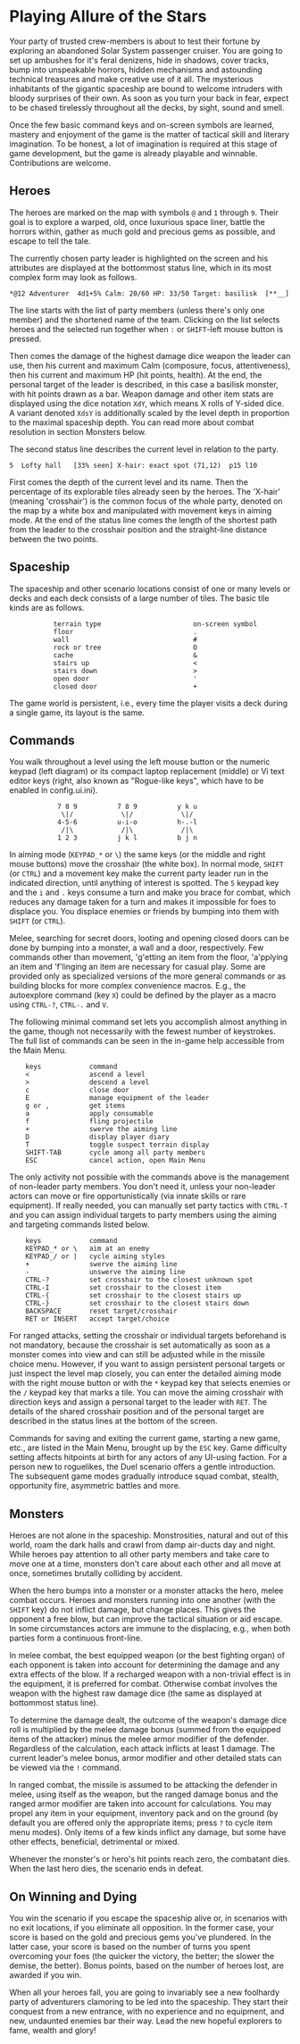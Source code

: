 Playing Allure of the Stars
===========================

Your party of trusted crew-members is about to test their fortune
by exploring an abandoned Solar System passenger cruiser.
You are going to set up ambushes for it's feral denizens, hide in shadows,
cover tracks, bump into unspeakable horrors, hidden mechanisms
and astounding technical treasures and make creative use of it all.
The mysterious inhabitants of the gigantic spaceship are bound
to welcome intruders with bloody surprises of their own.
As soon as you turn your back in fear, expect to be chased tirelessly
throughout all the decks, by sight, sound and smell.

Once the few basic command keys and on-screen symbols are learned,
mastery and enjoyment of the game is the matter of tactical skill
and literary imagination. To be honest, a lot of imagination is required
at this stage of game development, but the game is already playable
and winnable. Contributions are welcome.


Heroes
------

The heroes are marked on the map with symbols `@` and `1` through `9`.
Their goal is to explore a warped, old, once luxurious space liner,
battle the horrors within, gather as much gold and precious gems
as possible, and escape to tell the tale.

The currently chosen party leader is highlighted on the screen
and his attributes are displayed at the bottommost status line,
which in its most complex form may look as follows.

    *@12 Adventurer  4d1+5% Calm: 20/60 HP: 33/50 Target: basilisk  [**__]

The line starts with the list of party members (unless there's only one member)
and the shortened name of the team. Clicking on the list selects heroes and
the selected run together when `:` or `SHIFT`-left mouse button is pressed.

Then comes the damage of the highest damage dice weapon the leader can use,
then his current and maximum Calm (composure, focus, attentiveness), then
his current and maximum HP (hit points, health). At the end, the personal
target of the leader is described, in this case a basilisk monster,
with hit points drawn as a bar. Weapon damage and other item stats
are displayed using the dice notation `XdY`, which means X rolls
of Y-sided dice. A variant denoted `XdsY` is additionally
scaled by the level depth in proportion to the maximal spaceship depth.
You can read more about combat resolution in section Monsters below.

The second status line describes the current level in relation
to the party.

    5  Lofty hall   [33% seen] X-hair: exact spot (71,12)  p15 l10

First comes the depth of the current level and its name.
Then the percentage of its explorable tiles already seen by the heroes.
The 'X-hair' (meaning 'crosshair') is the common focus of the whole party,
denoted on the map by a white box and manipulated with movement keys
in aiming mode. At the end of the status line comes the length of the shortest
path from the leader to the crosshair position and the straight-line distance
between the two points.


Spaceship
---------

The spaceship and other scenario locations consist of one or many
levels or decks and each deck consists of a large number of tiles.
The basic tile kinds are as follows.

               terrain type                       on-screen symbol
               floor                              .
               wall                               #
               rock or tree                       O
               cache                              &
               stairs up                          <
               stairs down                        >
               open door                          '
               closed door                        +

The game world is persistent, i.e., every time the player visits a deck
during a single game, its layout is the same.


Commands
--------

You walk throughout a level using the left mouse button or the numeric
keypad (left diagram) or its compact laptop replacement (middle)
or Vi text editor keys (right, also known as "Rogue-like keys",
which have to be enabled in config.ui.ini).

                7 8 9          7 8 9          y k u
                 \|/            \|/            \|/
                4-5-6          u-i-o          h-.-l
                 /|\            /|\            /|\
                1 2 3          j k l          b j n

In aiming mode (`KEYPAD_*` or `\`) the same keys (or the middle and right
mouse buttons) move the crosshair (the white box). In normal mode,
`SHIFT` (or `CTRL`) and a movement key make the current party leader
run in the indicated direction, until anything of interest is spotted.
The `5` keypad key and the `i` and `.` keys consume a turn and make you
brace for combat, which reduces any damage taken for a turn and makes it
impossible for foes to displace you. You displace enemies or friends
by bumping into them with `SHIFT` (or `CTRL`).

Melee, searching for secret doors, looting and opening closed doors
can be done by bumping into a monster, a wall and a door, respectively.
Few commands other than movement, 'g'etting an item from the floor,
'a'pplying an item and 'f'linging an item are necessary for casual play.
Some are provided only as specialized versions of the more general
commands or as building blocks for more complex convenience macros.
E.g., the autoexplore command (key `X`) could be defined
by the player as a macro using `CTRL-?`, `CTRL-.` and `V`.

The following minimal command set lets you accomplish almost anything
in the game, though not necessarily with the fewest number of keystrokes.
The full list of commands can be seen in the in-game help accessible
from the Main Menu.

        keys            command
        <               ascend a level
        >               descend a level
        c               close door
        E               manage equipment of the leader
        g or ,          get items
        a               apply consumable
        f               fling projectile
        +               swerve the aiming line
        D               display player diary
        T               toggle suspect terrain display
        SHIFT-TAB       cycle among all party members
        ESC             cancel action, open Main Menu

The only activity not possible with the commands above is the management
of non-leader party members. You don't need it, unless your non-leader actors
can move or fire opportunistically (via innate skills or rare equipment).
If really needed, you can manually set party tactics with `CTRL-T`
and you can assign individual targets to party members using the aiming
and targeting commands listed below.

        keys            command
        KEYPAD_* or \   aim at an enemy
        KEYPAD_/ or |   cycle aiming styles
        +               swerve the aiming line
        -               unswerve the aiming line
        CTRL-?          set crosshair to the closest unknown spot
        CTRL-I          set crosshair to the closest item
        CTRL-{          set crosshair to the closest stairs up
        CTRL-}          set crosshair to the closest stairs down
        BACKSPACE       reset target/crosshair
        RET or INSERT   accept target/choice

For ranged attacks, setting the crosshair or individual targets
beforehand is not mandatory, because the crosshair is set automatically
as soon as a monster comes into view and can still be adjusted while
in the missile choice menu. However, if you want to assign persistent
personal targets or just inspect the level map closely, you can enter
the detailed aiming mode with the right mouse button or with
the `*` keypad key that selects enemies or the `/` keypad key that
marks a tile. You can move the aiming crosshair with direction keys
and assign a personal target to the leader with `RET`.
The details of the shared crosshair position and of the personal target
are described in the status lines at the bottom of the screen.

Commands for saving and exiting the current game, starting a new game, etc.,
are listed in the Main Menu, brought up by the `ESC` key.
Game difficulty setting affects hitpoints at birth for any actors
of any UI-using faction. For a person new to roguelikes, the Duel scenario
offers a gentle introduction. The subsequent game modes gradually introduce
squad combat, stealth, opportunity fire, asymmetric battles and more.


Monsters
--------

Heroes are not alone in the spaceship. Monstrosities, natural
and out of this world, roam the dark halls and crawl from damp air-ducts
day and night. While heroes pay attention to all other party members
and take care to move one at a time, monsters don't care about each other
and all move at once, sometimes brutally colliding by accident.

When the hero bumps into a monster or a monster attacks the hero,
melee combat occurs. Heroes and monsters running into one another
(with the `SHIFT` key) do not inflict damage, but change places.
This gives the opponent a free blow, but can improve the tactical situation
or aid escape. In some circumstances actors are immune to the displacing,
e.g., when both parties form a continuous front-line.

In melee combat, the best equipped weapon (or the best fighting organ)
of each opponent is taken into account for determining the damage
and any extra effects of the blow. If a recharged weapon with a non-trivial
effect is in the equipment, it is preferred for combat. Otherwise combat
involves the weapon with the highest raw damage dice (the same as displayed
at bottommost status line).

To determine the damage dealt, the outcome of the weapon's damage dice roll
is multiplied by the melee damage bonus (summed from the equipped items
of the attacker) minus the melee armor modifier of the defender.
Regardless of the calculation, each attack inflicts at least 1 damage.
The current leader's melee bonus, armor modifier and other detailed
stats can be viewed via the `!` command.

In ranged combat, the missile is assumed to be attacking the defender
in melee, using itself as the weapon, but the ranged damage bonus
and the ranged armor modifier are taken into account for calculations.
You may propel any item in your equipment, inventory pack and on the ground
(by default you are offered only the appropriate items; press `?`
to cycle item menu modes). Only items of a few kinds inflict any damage,
but some have other effects, beneficial, detrimental or mixed.

Whenever the monster's or hero's hit points reach zero, the combatant dies.
When the last hero dies, the scenario ends in defeat.


On Winning and Dying
--------------------

You win the scenario if you escape the spaceship alive or, in scenarios with
no exit locations, if you eliminate all opposition. In the former case,
your score is based on the gold and precious gems you've plundered.
In the latter case, your score is based on the number of turns you spent
overcoming your foes (the quicker the victory, the better; the slower
the demise, the better). Bonus points, based on the number of heroes lost,
are awarded if you win.

When all your heroes fall, you are going to invariably see a new foolhardy
party of adventurers clamoring to be led into the spaceship. They start
their conquest from a new entrance, with no experience and no equipment,
and new, undaunted enemies bar their way. Lead the new hopeful explorers
to fame, wealth and glory!
